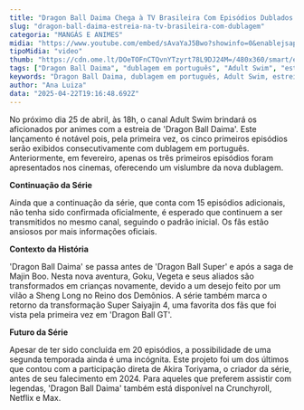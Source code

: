 ```yaml
---
title: "Dragon Ball Daima Chega à TV Brasileira Com Episódios Dublados em Primeira Mão"
slug: "dragon-ball-daima-estreia-na-tv-brasileira-com-dublagem"
categoria: "MANGÁS E ANIMES"
midia: "https://www.youtube.com/embed/sAvaYaJ5Bwo?showinfo=0&enablejsapi=1"
tipoMidia: "video"
thumb: "https://cdn.ome.lt/DOeTOFnCTQvnYTzyrt78L9DJ24M=/480x360/smart/extras/conteudos/daima.jpg"
tags: ["Dragon Ball Daima", "dublagem em português", "Adult Swim", "estreia de anime", "Super Saiyajin 4", "Akira Toriyama", "Crunchyroll", "Netflix", "Max"]
keywords: "Dragon Ball Daima, dublagem em português, Adult Swim, estreia de anime, Super Saiyajin 4, Akira Toriyama, Crunchyroll, Netflix, Max"
author: "Ana Luiza"
data: "2025-04-22T19:16:48.692Z"
---
```


No próximo dia 25 de abril, às 18h, o canal Adult Swim brindará os aficionados por animes com a estreia de 'Dragon Ball Daima'. Este lançamento é notável pois, pela primeira vez, os cinco primeiros episódios serão exibidos consecutivamente com dublagem em português. Anteriormente, em fevereiro, apenas os três primeiros episódios foram apresentados nos cinemas, oferecendo um vislumbre da nova dublagem.

**Continuação da Série**

Ainda que a continuação da série, que conta com 15 episódios adicionais, não tenha sido confirmada oficialmente, é esperado que continuem a ser transmitidos no mesmo canal, seguindo o padrão inicial. Os fãs estão ansiosos por mais informações oficiais.

**Contexto da História**

'Dragon Ball Daima' se passa antes de 'Dragon Ball Super' e após a saga de Majin Boo. Nesta nova aventura, Goku, Vegeta e seus aliados são transformados em crianças novamente, devido a um desejo feito por um vilão a Sheng Long no Reino dos Demônios. A série também marca o retorno da transformação Super Saiyajin 4, uma favorita dos fãs que foi vista pela primeira vez em 'Dragon Ball GT'.

**Futuro da Série**

Apesar de ter sido concluída em 20 episódios, a possibilidade de uma segunda temporada ainda é uma incógnita. Este projeto foi um dos últimos que contou com a participação direta de Akira Toriyama, o criador da série, antes de seu falecimento em 2024. Para aqueles que preferem assistir com legendas, 'Dragon Ball Daima' também está disponível na Crunchyroll, Netflix e Max.
